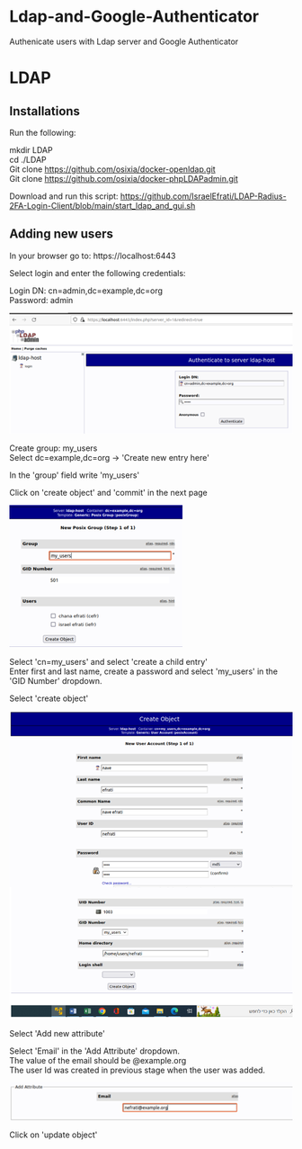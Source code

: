 # Ldap-and-Google-Authenticator
Authenicate users with Ldap server and Google Authenticator


# LDAP 
## Installations

Run the following:

mkdir LDAP              
cd ./LDAP                                                       
Git clone https://github.com/osixia/docker-openldap.git                         
Git clone https://github.com/osixia/docker-phpLDAPadmin.git

Download and run this script:
https://github.com/IsraelEfrati/LDAP-Radius-2FA-Login-Client/blob/main/start_ldap_and_gui.sh

## Adding new users
In your browser go to:
https://localhost:6443
                    
Select login and enter the following credentials:

Login DN: cn=admin,dc=example,dc=org        
Password: admin

 ![Alt text](https://github.com/IsraelEfrati/screenshoots/blob/main/1.png?raw=true "Optional Title")
 
 
Create group: my_users              
Select dc=example,dc=org -> 'Create new entry here' 

In the 'group' field write 'my_users'

Click on 'create object' and 'commit' in the next page

 ![Alt text](https://github.com/IsraelEfrati/screenshoots/blob/main/2.png?raw=true "Optional Title")

 
Select 'cn=my_users' and select 'create a child entry'      
Enter first and last name, create a password and select 
'my_users' in the  'GID Number' dropdown.       

Select 'create object' 

 ![Alt text](https://github.com/IsraelEfrati/screenshoots/blob/main/3-4.png?raw=true "Optional Title")


Select  'Add new attribute' 

Select 'Email' in the 'Add Attribute' dropdown.     
The value of the email should be <User ID>@example.org      
The user Id was created in previous stage when the user was added.
	
 ![Alt text](https://github.com/IsraelEfrati/screenshoots/blob/main/5.png?raw=true "Optional Title")

      
Click on 'update object'

